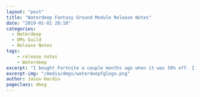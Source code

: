 ```yaml
---
layout: "post"
title: "Waterdeep Fantasy Ground Module Release Notes"
date: "2019-01-01 20:10"
categories:
  - Waterdeep
  - DMs Guild
  - Release Notes
tags:
    - release notes
    - Waterdeep
excerpt: "I bought Fortnite a couple months ago when it was 50% off. I made a profile for it because one didn't exist."
excerpt-img: "/media/dmgs/waterdeepfglogo.png"
author: Jason Hardin
pageclass: dmsg
---
```

